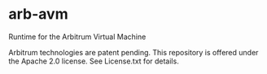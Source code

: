 # arb-avm
Runtime for the Arbitrum Virtual Machine

Arbitrum technologies are patent pending. This repository is offered under the Apache 2.0 license. See License.txt for details.
